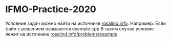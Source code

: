 # IFMO-Practice-2020
Условние задач можно найти на источнике [rosalind.info](http://rosalind.info/).
Например: 
Если файл с решением называется example.cpp
В таком случае условие лежит на источнике [rosalind.info/problems/example](http://rosalind.info/problems/example/)
